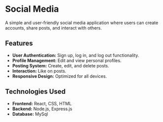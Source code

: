# Social Media

A simple and user-friendly social media application where users can create accounts, share posts, and interact with others.

## Features

- **User Authentication:** Sign up, log in, and log out functionality.
- **Profile Management:** Edit and view personal profiles.
- **Posting System:** Create, edit, and delete posts.
- **Interaction:** Like on posts.
- **Responsive Design:** Optimized for all devices.

## Technologies Used

- **Frontend:** React, CSS, HTML
- **Backend:** Node.js, Express.js
- **Database:** MySql
